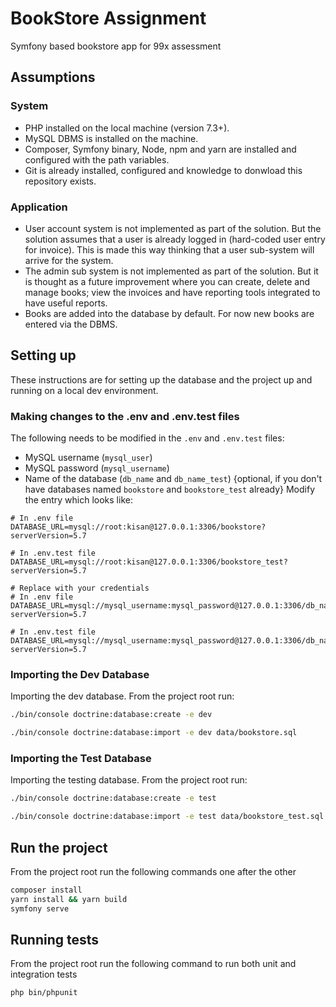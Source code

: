# BookStore Assignment
Symfony based bookstore app for 99x assessment

## Assumptions
### System 
* PHP installed on the local machine (version 7.3+).
* MySQL DBMS is installed on the machine.
* Composer, Symfony binary, Node, npm and yarn are installed and configured with the path variables.
* Git is already installed, configured and knowledge to donwload this repository exists.

### Application
* User account system is not implemented as part of the solution. But the solution assumes that a user is already logged in (hard-coded user entry for invoice). This is made this way thinking that a user sub-system will arrive for the system.
* The admin sub system is not implemented as part of the solution. But it is thought as a future improvement where you can create, delete and manage books; view the invoices and have reporting tools integrated to have useful reports.
* Books are added into the database by default. For now new books are entered via the DBMS.

## Setting up
These instructions are for setting up the database and the project up and running on a local dev environment.

### Making changes to the .env and .env.test files
The following needs to be modified in the `.env` and `.env.test` files:
* MySQL username (`mysql_user`)
* MySQL password (`mysql_username`)
* Name of the database (`db_name` and `db_name_test`) {optional, if you don't have databases named `bookstore` and `bookstore_test` already}
Modify the entry which looks like:
```
# In .env file
DATABASE_URL=mysql://root:kisan@127.0.0.1:3306/bookstore?serverVersion=5.7

# In .env.test file
DATABASE_URL=mysql://root:kisan@127.0.0.1:3306/bookstore_test?serverVersion=5.7

# Replace with your credentials
# In .env file
DATABASE_URL=mysql://mysql_username:mysql_password@127.0.0.1:3306/db_name?serverVersion=5.7

# In .env.test file
DATABASE_URL=mysql://mysql_username:mysql_password@127.0.0.1:3306/db_name_test?serverVersion=5.7

```

### Importing the Dev Database
Importing the dev database. From the project root run:
```bash
./bin/console doctrine:database:create -e dev
```
```bash
./bin/console doctrine:database:import -e dev data/bookstore.sql
```

### Importing the Test Database
Importing the testing database. From the project root run:
```bash
./bin/console doctrine:database:create -e test
```
```bash
./bin/console doctrine:database:import -e test data/bookstore_test.sql
```

## Run the project
From the project root run the following commands one after the other
```bash
composer install
yarn install && yarn build
symfony serve
```

## Running tests
From the project root run the following command to run both unit and integration tests
```bash
php bin/phpunit
```
